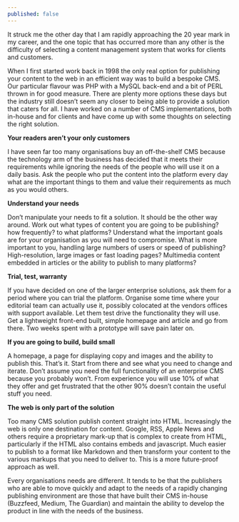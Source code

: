 ```yaml
---
published: false
---
```

It struck me the other day that I am rapidly approaching the 20 year mark in my career, and the one topic that has occurred more than any other is the difficulty of selecting a content management system that works for clients and customers. 

When I first started work back in 1998 the only real option for publishing your content to the web in an efficient way was to build a bespoke CMS. Our particular flavour was PHP with a MySQL back-end and a bit of PERL thrown in for good measure. There are plenty more options these days but the industry still doesn’t seem any closer to being able to provide a solution that caters for all. I have worked on a number of CMS implementations, both in-house and for clients and have come up with some thoughts on selecting the right solution.

**Your readers aren’t your only customers**

I have seen far too many organisations buy an off-the-shelf CMS because the technology arm of the business has decided that it meets their requirements while ignoring the needs of the people who will use it on a daily basis. Ask the people who put the content into the platform every day what are the important things to them and value their requirements as much as you would others.

**Understand your needs**

Don’t manipulate your needs to fit a solution. It should be the other way around. Work out what types of content you are going to be publishing? how frequently? to what platforms? Understand what the important goals are for your organisation as you will need to compromise. What is more important to you, handling large numbers of users or speed of publishing? High-resolution, large images or fast loading pages? Multimedia content embedded in articles or the ability to publish to many platforms?

**Trial, test, warranty**

If you have decided on one of the larger enterprise solutions, ask them for a period where you can trial the platform. Organise some time where your editorial team can actually use it, possibly colocated at the vendors offices with support available. Let them test drive the functionality they will use. Get a lightweight front-end built, simple homepage and article and go from there. Two weeks spent with a prototype will save pain later on.

**If you are going to build, build small**

A homepage, a page for displaying copy and images and the ability to publish this. That’s it. Start from there and see what you need to change and iterate. Don’t assume you need the full functionality of an enterprise CMS because you probably won’t. From experience you will use 10% of what they offer and get frustrated that the other 90% doesn’t contain the useful stuff you need.

**The web is only part of the solution**

Too many CMS solution publish content straight into HTML. Increasingly the web is only one destination for content. Google, RSS, Apple News and others require a proprietary mark-up that is complex to create from HTML, particularly if the HTML also contains embeds and javascript. Much easier to publish to a format like Markdown and then transform your content to the various markups that you need to deliver to. This is a more future-proof approach as well.

Every organisations needs are different. It tends to be that the publishers who are able to move quickly and adapt to the needs of a rapidly changing publishing environment are those that have built their CMS in-house (Buzzfeed, Medium, The Guardian) and maintain the ability to develop the product in line with the needs of the business.
